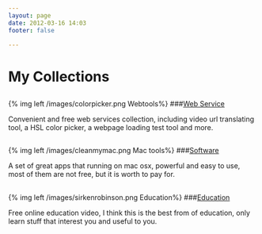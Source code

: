 ```yaml
---
layout: page
date: 2012-03-16 14:03
footer: false

---
```


# My Collections
## 

{% img left /images/colorpicker.png Webtools%}
###[Web Service](/my-collections/webtools.html)

Convenient and free web services collection, including video url translating tool, a HSL color picker, a webpage loading test tool and more.

## 

{% img left /images/cleanmymac.png Mac tools%}
###[Software](/my-collections/software.html)

A set of great apps that running on mac osx, powerful and easy to use, most of them are not free, but it is worth to pay for. 

## 

{% img left /images/sirkenrobinson.png Education%}
###[Education](/my-collections/education.html)

Free online education video, I think this is the best from of education, only learn stuff that interest you and useful to you.                       

